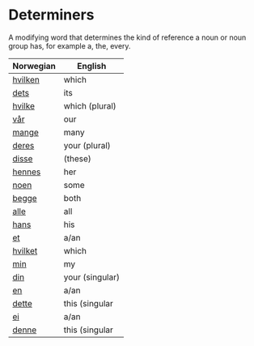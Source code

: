 # Determiners

A modifying word that determines the kind of reference a noun or noun group has, for example a, the, every.

| Norwegian | English |
| --- | --- |
| [hvilken](https://www.ordnett.no/search?language=no&phrase=hvilken) | which | m |
| [dets](https://www.ordnett.no/search?language=no&phrase=dets) | its | i |
| [hvilke](https://www.ordnett.no/search?language=no&phrase=hvilke) | which (plural) |  |
| [vår](https://www.ordnett.no/search?language=no&phrase=vår) | our |  |
| [mange](https://www.ordnett.no/search?language=no&phrase=mange) | many |  |
| [deres](https://www.ordnett.no/search?language=no&phrase=deres) | your (plural) | None |
| [disse](https://www.ordnett.no/search?language=no&phrase=disse) | (these) |  |
| [hennes](https://www.ordnett.no/search?language=no&phrase=hennes) | her | f |
| [noen](https://www.ordnett.no/search?language=no&phrase=noen) | some |  |
| [begge](https://www.ordnett.no/search?language=no&phrase=begge) | both |  |
| [alle](https://www.ordnett.no/search?language=no&phrase=alle) | all |  |
| [hans](https://www.ordnett.no/search?language=no&phrase=hans) | his | m |
| [et](https://www.ordnett.no/search?language=no&phrase=et) | a/an | i |
| [hvilket](https://www.ordnett.no/search?language=no&phrase=hvilket) | which | i |
| [min](https://www.ordnett.no/search?language=no&phrase=min) | my |  |
| [din](https://www.ordnett.no/search?language=no&phrase=din) | your (singular) |  |
| [en](https://www.ordnett.no/search?language=no&phrase=en) | a/an | m |
| [dette](https://www.ordnett.no/search?language=no&phrase=dette) | this (singular |  neuter) |
| [ei](https://www.ordnett.no/search?language=no&phrase=ei) | a/an | f |
| [denne](https://www.ordnett.no/search?language=no&phrase=denne) | this (singular |  masculine and femenine) |

